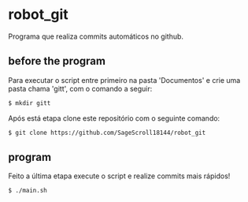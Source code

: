 # robot_git
Programa que realiza commits automáticos no github.

## before the program 

Para executar o script entre primeiro na pasta 'Documentos' e crie uma pasta chama 'gitt', com o comando a seguir:

```sh
$ mkdir gitt
```

Após está etapa clone este repositório com o seguinte comando:

```sh
$ git clone https://github.com/SageScroll18144/robot_git
```
## program

Feito a última etapa execute o script e realize commits mais rápidos!

```sh
$ ./main.sh
```